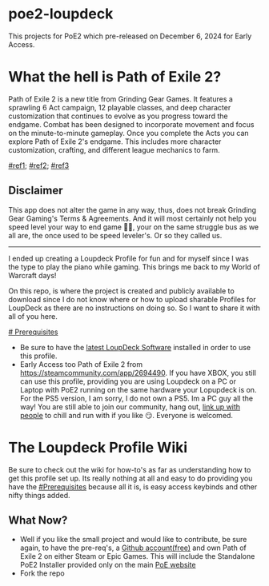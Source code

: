 # poe2-loupdeck
This projects for PoE2 which pre-released on December 6, 2024 for Early Access.

# What the hell is Path of Exile 2?

Path of Exile 2 is a new title from Grinding Gear Games. It features a sprawling 6 Act campaign, 12 playable classes, and deep character customization that continues to evolve as you progress toward the endgame. Combat has been designed to incorporate movement and focus on the minute-to-minute gameplay. Once you complete the Acts you can explore Path of Exile 2's endgame. This includes more character customization, crafting, and different league mechanics to farm.

[#ref1](https://pathofexile2.com/); [#ref2](https://steamcommunity.com/app/2694490); [#ref3](https://steamdb.info/app/2694490/charts/)

## Disclaimer
This app does not alter the game in any way, thus, does not break Grinding Gear Gaming's Terms & Agreements. And it will most certainly not help you speed level your way to end game 🤣🦙, your on the same struggle bus as we all are, the once used to be speed leveler's. Or so they called us.

---
I ended up creating a Loupdeck Profile for fun and for myself since I was the type to play the piano while gaming. This brings me back to my World of Warcraft days!

On this repo, is where the project is created and publicly available to download since I do not know where or how to upload sharable Profiles for LoupDeck as there are no instructions on doing so.
So I want to share it with all of you here.

[# Prerequisites](#Prerequisites)

- Be sure to have the [latest LoupDeck Software](https://support.loupedeck.com/announcements) installed in order to use this profile.
- Early Access too Path of Exile 2 from https://steamcommunity.com/app/2694490. If you have XBOX, you still can  use this profile, providing you are using Loupdeck on a PC or Laptop with PoE2 running on the same hardware your Lopupdeck is on. For the PS5 version, I am sorry, I do not own a PS5. Im a PC guy all the way! You are still able to join our community, hang out, [link up with people](https://discord.gg/xxtE98gRe6) to chill and run with if you like 😏. Everyone is welcomed.

# The Loupdeck Profile Wiki
Be sure to check out the wiki for how-to's as far as understanding how to get this profile set up. Its really nothing at all and easy to do providing you have the [#Prerequisites](#Prerequisites) because all it is, is easy access keybinds and other nifty things added.

## What Now?
- Well if you like the small project and would like to contribute, be sure again, to have the pre-req's, a [Github account(free)](https://github.com/) and own Path of Exile 2 on either Steam or Epic Games. This will include the Standalone PoE2 Installer provided only on the main [PoE website](https://pathofexile.com)
- Fork the repo
